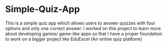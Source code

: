 # Simple-Quiz-App
This is a simple quiz app which allows users to answer quizzes with four options and only one correct answer. I worked on this project to learn more about developing games/ game-like apps so that I have a proper foundation to work on a bigger project like EduExcel (An online quiz platform)
